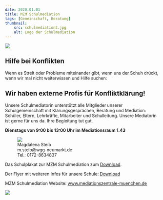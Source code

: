 ```yaml
---
date: 2020.01.01
title: MZM Schulmediation
tags: [Gemeinschaft, Beratung]
thumbnail: 
    src: schulmediation2.jpg
    alt: Logo der Schulmediation
---
```


<img src="/images/schulmediation2.jpg">


<h2>Hilfe bei Konflikten</h2>

<p>Wenn es Streit oder Probleme miteinander gibt,
    wenn uns der Schuh drückt,
    wenn wir mal nicht weiterwissen und Hilfe suchen:
</p>

<h2>Wir haben externe Profis für Konfliktklärung!</h2>

<p>Unsere Schulmediatorin unterstützt alle Mitglieder unserer Schulgemeinschaft
    mit Klärungsgesprächen, Beratung und Mediation: Schüler, Eltern, Lehrkräfte, Mitarbeiter und Schulleitung. Unsere Mediatorin ist gerne für uns da. Ihre Begleitung tut gut.
</p>

<strong>Dienstags von 9:00 bis 13:00 Uhr im Mediationsraum 1.43</strong>

<figure>
    <img src="/images/magdalena_steib.jpg">
    <figcaption>Magdalena Steib<br>
    m.steib@wgg-neumarkt.de<br>
    Tel.: 0172-8634837</figcaption>
</figure>

<p>Das Schulplakat zur MZM Schulmediation zum <a href="/documents/plakat_schulmediation.pdf" target = "_blank">Download</a>.</p>
<p>Der Flyer mit weiteren Infos für unsere Schule: <a href="/documents/flyer_schulmediation.pdf" target = "_blank">Download</a></p>
<p>MZM Schulmediation Website: <a href="https://www.mediationszentrale-muenchen.de/" target="_blank">www.mediationszentrale-muenchen.de</a></p>

<img src="/images/schulmediation.jpg">
